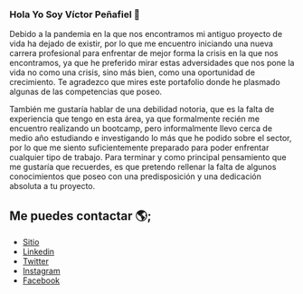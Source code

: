 ### Hola Yo Soy Víctor Peñafiel 👋

Debido a la pandemia en la que nos encontramos mi antiguo proyecto de vida ha dejado de existir, por lo que me encuentro iniciando una nueva carrera profesional para enfrentar de mejor forma la crisis en la que nos encontramos, ya que he preferido mirar estas adversidades que nos pone la vida no como una crisis, sino más bien, como una oportunidad de crecimiento. Te agradezco que mires este portafolio donde he plasmado algunas de las competencias que poseo.

También me gustaría hablar de una debilidad notoria, que es la falta de experiencia que tengo en esta área, ya que formalmente recién me encuentro realizando un bootcamp, pero informalmente llevo cerca de medio año estudiando e investigando lo más que he podido sobre el sector, por lo que me siento suficientemente preparado para poder enfrentar cualquier tipo de trabajo. Para terminar y como principal pensamiento que me gustaría que recuerdes, es que pretendo rellenar la falta de algunos conocimientos que poseo con una predisposición y una dedicación absoluta a tu proyecto.


## Me puedes contactar 🌎;
 - [Sitio](https://www.tusitioweb3.cl/)
 - [Linkedin](https://www.linkedin.com/in/victorpenafiel/)
 - [Twitter](https://twitter.com/newen_do)
 - [Instagram](https://www.instagram.com/newendochile/)
 - [Facebook](https://www.facebook.com/victorpenafiel?_rdc=1&_rdr)
<!--
**VictorPenafiel/VictorPenafiel** is a ✨ _special_ ✨ repository because its `README.md` (this file) appears on your GitHub profile.

Here are some ideas to get you started:

- 🔭 I’m currently working on ...
- 🌱 I’m currently learning ...
- 👯 I’m looking to collaborate on ...
- 🤔 I’m looking for help with ...
- 💬 Ask me about ...
- 📫 How to reach me: ...
- 😄 Pronouns: ...
- ⚡ Fun fact: ...
-->
